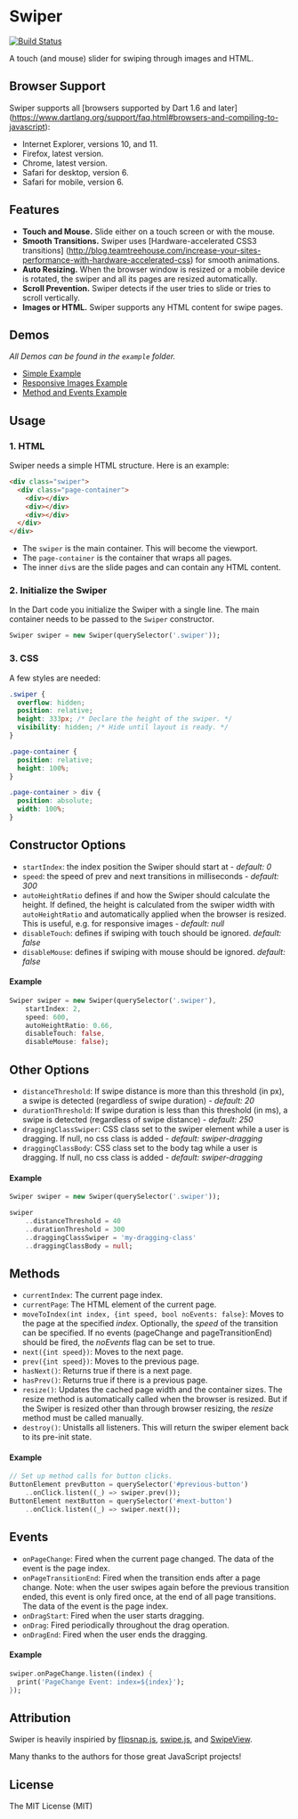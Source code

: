 # Swiper

[![Build Status](https://drone.io/github.com/marcojakob/dart-swiper/status.png)](https://drone.io/github.com/marcojakob/dart-swiper/latest)

A touch (and mouse) slider for swiping through images and HTML.


## Browser Support

Swiper supports all [browsers supported by Dart 1.6 and later]
(https://www.dartlang.org/support/faq.html#browsers-and-compiling-to-javascript):

* Internet Explorer, versions 10, and 11.
* Firefox, latest version.
* Chrome, latest version.
* Safari for desktop, version 6.
* Safari for mobile, version 6.


## Features

* **Touch and Mouse.** Slide either on a touch screen or with the mouse.
* **Smooth Transitions.** Swiper uses [Hardware-accelerated CSS3 transitions]
(http://blog.teamtreehouse.com/increase-your-sites-performance-with-hardware-accelerated-css) 
for smooth animations. 
* **Auto Resizing.** When the browser window is resized or a mobile device is 
rotated, the swiper and all its pages are resized automatically. 
* **Scroll Prevention.** Swiper detects if the user tries to slide or tries to 
scroll vertically.
* **Images or HTML.** Swiper supports any HTML content for swipe pages.


## Demos

*All Demos can be found in the `example` folder.*

* [Simple Example](http://marcojakob.github.io/dart-swiper/simple/)
* [Responsive Images Example](http://marcojakob.github.io/dart-swiper/responsive/)
* [Method and Events Example](http://marcojakob.github.io/dart-swiper/methods_events/)


## Usage

### 1. HTML

Swiper needs a simple HTML structure. Here is an example:

```HTML
<div class="swiper">
  <div class="page-container">
    <div></div>
    <div></div>
    <div></div>
  </div>
</div>
```

* The `swiper` is the main container. This will become the viewport.
* The `page-container` is the container that wraps all pages.
* The inner `div`s are the slide pages and can contain any HTML content.


### 2. Initialize the Swiper

In the Dart code you initialize the Swiper with a single line. The main 
container needs to be passed to the `Swiper` constructor.

```Dart
Swiper swiper = new Swiper(querySelector('.swiper'));
```


### 3. CSS

A few styles are needed:

```CSS
.swiper {
  overflow: hidden;
  position: relative;
  height: 333px; /* Declare the height of the swiper. */
  visibility: hidden; /* Hide until layout is ready. */
}

.page-container {
  position: relative;
  height: 100%;
}

.page-container > div {
  position: absolute;
  width: 100%;
}
```


## Constructor Options

* `startIndex`: the index position the Swiper should start at - *default: 0*
* `speed`: the speed of prev and next transitions in milliseconds - 
  *default: 300*
* `autoHeightRatio` defines if and how the Swiper should calculate the 
  height. If defined, the height is calculated from the swiper width with 
  `autoHeightRatio` and automatically applied when the browser is resized.
  This is useful, e.g. for responsive images - *default: null*
* `disableTouch`: defines if swiping with touch should be ignored. 
  *default: false*
* `disableMouse`: defines if swiping with mouse should be ignored. 
  *default: false*


#### Example

```Dart
Swiper swiper = new Swiper(querySelector('.swiper'), 
    startIndex: 2,
    speed: 600,
    autoHeightRatio: 0.66,
    disableTouch: false,
    disableMouse: false);
```


## Other Options

* `distanceThreshold`: If swipe distance is more than this threshold (in px), a 
  swipe is detected (regardless of swipe duration) - *default: 20*
* `durationThreshold`: If swipe duration is less than this threshold (in ms), a 
  swipe is detected (regardless of swipe distance) - *default: 250*
* `draggingClassSwiper`: CSS class set to the swiper element while a user is 
  dragging. If null, no css class is added - *default: swiper-dragging*
* `draggingClassBody`: CSS class set to the body tag while a user is 
  dragging. If null, no css class is added - *default: swiper-dragging*


#### Example

```Dart
Swiper swiper = new Swiper(querySelector('.swiper'));

swiper
    ..distanceThreshold = 40
    ..durationThreshold = 300
    ..draggingClassSwiper = 'my-dragging-class'
    ..draggingClassBody = null;
```


## Methods

* `currentIndex`: The current page index.
* `currentPage`: The HTML element of the current page.
* `moveToIndex(int index, {int speed, bool noEvents: false}`: Moves to the page 
  at the specified *index*. Optionally, the *speed* of the transition can be 
  specified. If no events (pageChange and pageTransitionEnd) should be fired, 
  the *noEvents* flag can be set to true.
* `next({int speed})`: Moves to the next page.
* `prev({int speed})`: Moves to the previous page.
* `hasNext()`: Returns true if there is a next page.
* `hasPrev()`: Returns true if there is a previous page.
* `resize()`: Updates the cached page width and the container sizes. The resize
  method is automatically called when the browser is resized. But if the Swiper
  is resized other than through browser resizing, the *resize* method must be 
  called manually.
* `destroy()`: Unistalls all listeners. This will return the swiper element 
  back to its pre-init state.


#### Example

```Dart
// Set up method calls for button clicks.
ButtonElement prevButton = querySelector('#previous-button')
    ..onClick.listen((_) => swiper.prev());
ButtonElement nextButton = querySelector('#next-button')
    ..onClick.listen((_) => swiper.next());
```

## Events

* `onPageChange`: Fired when the current page changed. The data of the event is 
  the page index.
* `onPageTransitionEnd`: Fired when the transition ends after a page change. 
  Note: when the user swipes again before the previous transition ended, this 
  event is only fired once, at the end of all page transitions. The data of the
  event is the page index.
* `onDragStart`: Fired when the user starts dragging.
* `onDrag`: Fired periodically throughout the drag operation.
* `onDragEnd`: Fired when the user ends the dragging.


#### Example

```Dart
swiper.onPageChange.listen((index) {
  print('PageChange Event: index=${index}');
});
```

## Attribution

Swiper is heavily inspiried by [flipsnap.js](https://github.com/pxgrid/js-flipsnap/), 
[swipe.js](https://github.com/bradbirdsall/Swipe), and
[SwipeView](https://github.com/cubiq/SwipeView).

Many thanks to the authors for those great JavaScript projects! 


## License
The MIT License (MIT)